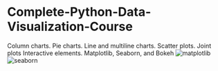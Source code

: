 # Complete-Python-Data-Visualization-Course
Column charts. Pie charts. Line and multiline charts. Scatter plots. Joint plots Interactive elements. Matplotlib, Seaborn, and Bokeh
![matplotlib](https://github.com/Mikedweb/Complete-Python-Data-Visualization-Course/assets/42615032/080d45ee-2cc7-4edc-a824-c2cb8769283d)
![seaborn](https://github.com/Mikedweb/Complete-Python-Data-Visualization-Course/assets/42615032/8bd2fc35-92ed-4934-88c9-f7fd41e5a385)

